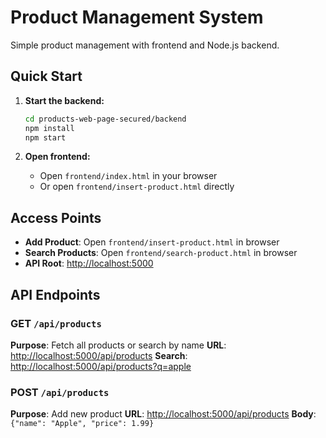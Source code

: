 # Product Management System

Simple product management with frontend and Node.js backend.

## Quick Start

1. **Start the backend:**

   ```bash
   cd products-web-page-secured/backend
   npm install
   npm start
   ```
2. **Open frontend:**

   - Open `frontend/index.html` in your browser
   - Or open `frontend/insert-product.html` directly

## Access Points

- **Add Product**: Open `frontend/insert-product.html` in browser
- **Search Products**: Open `frontend/search-product.html` in browser
- **API Root**: [http://localhost:5000](http://localhost:5000)

## API Endpoints

### GET `/api/products`

**Purpose**: Fetch all products or search by name
**URL**: [http://localhost:5000/api/products](http://localhost:5000/api/products)
**Search**: [http://localhost:5000/api/products?q=apple](http://localhost:5000/api/products?q=apple)

### POST `/api/products`

**Purpose**: Add new product
**URL**: [http://localhost:5000/api/products](http://localhost:5000/api/products)
**Body**: `{"name": "Apple", "price": 1.99}`
